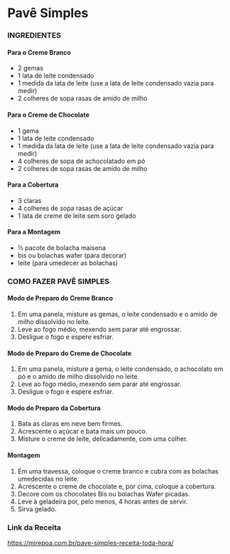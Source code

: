 # Pavê Simples

### INGREDIENTES

#### Para o Creme Branco

- 2 gemas
- 1 lata de leite condensado
- 1 medida da lata de leite (use a lata de leite condensado vazia para medir)
- 2 colheres de sopa rasas de amido de milho

#### Para o Creme de Chocolate

- 1 gema
- 1 lata de leite condensado
- 1 medida da lata de leite (use a lata de leite condensado vazia para medir)
- 4 colheres de sopa de achocolatado em pó
- 2 colheres de sopa rasas de amido de milho

#### Para a Cobertura

- 3 claras
- 4 colheres de sopa rasas de açúcar
- 1 lata de creme de leite sem soro gelado

#### Para a Montagem

- ½ pacote de bolacha maisena
- bis ou bolachas wafer (para decorar)
- leite (para umedecer as bolachas)

### COMO FAZER PAVÊ SIMPLES

#### Modo de Preparo do Creme Branco

1. Em uma panela, misture as gemas, o leite condensado e o amido de milho dissolvido no leite.
2. Leve ao fogo médio, mexendo sem parar até engrossar.
3. Desligue o fogo e espere esfriar.

#### Modo de Preparo do Creme de Chocolate

1. Em uma panela, misture a gema, o leite condensado, o achocolato em pó e o amido de milho dissolvido no leite.
2. Leve ao fogo médio, mexendo sem parar até engrossar.
3. Desligue o fogo e espere esfriar.

#### Modo de Preparo da Cobertura

1. Bata as claras em neve bem firmes.
2. Acrescente o açúcar e bata mais um pouco.
3. Misture o creme de leite, delicadamente, com uma colher.

#### Montagem

1. Em uma travessa, coloque o creme branco e cubra com as bolachas umedecidas no leite.
2. Acrescente o creme de chocolate e, por cima, coloque a cobertura.
3. Decore com os chocolates Bis ou bolachas Wafer picadas.
4. Leve à geladeira por, pelo menos, 4 horas antes de servir.
5. Sirva gelado.

### Link da Receita

https://mirepoa.com.br/pave-simples-receita-toda-hora/